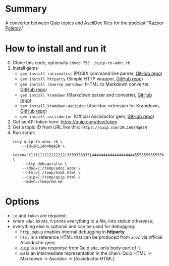 # Summary

A converter between Quip topics and AsciiDoc files for the podcast "[Razbor Poletov](https://razborpoletov.com/)."

# How to install and run it

0. Clone this code, optionally `chmod 755 ./quip-to-adoc.rb`
1. Install gems
    * `gem install rationalist` (POSIX command line parser, [GitHub repo](https://github.com/janlelis/rationalist))
    * `gem install httparty` (Simple HTTP wrapper, [GitHub repo](https://github.com/jnunemaker/httparty))
    * `gem install reverse_markdown` (HTML to Markdown converter, [GitHub repo](https://github.com/xijo/reverse_markdown))
    * `gem install kramdown` (Markdown parser and converter, [GitHub repo](https://github.com/gettalong/kramdown))
    * `gem install kramdown-asciidoc` (Asciidoc extension for Kramdown, [GitHub repo](https://github.com/asciidoctor/kramdown-asciidoc))
    * `gem install asciidoctor` (Official Asciidoctor gem, [GitHub repo](https://github.com/asciidoctor/asciidoctor))
2. Get an API token here: https://quip.com/dev/token
3. Get a topic ID from URL like this: `https://quip.com/2RL1A64NqA2N`
4. Run script: 
    ```
    ruby quip-to-adoc.rb \
        --id=2RL1A64NqA2N \
        --token="Y111111112222222|3333333333|4444444444444444444555555555555666667/8/999=" \
        --http_debug=false \
        --adoc=C:/temp/adoc.adoc \
        --html=C:/temp/html.html \
        --quip=C:/temp/quip.html \
        --md=C:/temp/md.md
    ```

# Options

* `id` and `token` are required;
* when `adoc` exists, it prints everything to a file, into stdout otherwise;
* everything else is optional and can be used for debugging:
    * `http_debug` enables internal debugging in **httparty**
    * `html` is a reference HTML that can be produced from `adoc` via official Asciidoctor gem;
    * `quip` is a raw response from Quip site, only body part of it
    * `md` is an intermediate representation in the chain: Quip HTML -> Markdown -> Asciidoc -> \[Asciidoctor HTML\]
